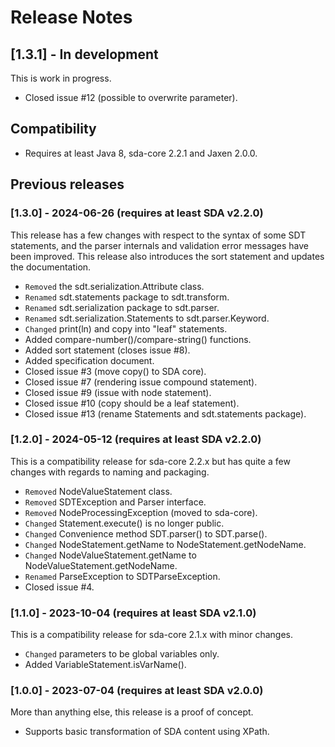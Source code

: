# Release Notes

## [1.3.1] - In development

This is work in progress.

- Closed issue #12 (possible to overwrite parameter).

## Compatibility

- Requires at least Java 8, sda-core 2.2.1 and Jaxen 2.0.0.

## Previous releases

### [1.3.0] - 2024-06-26 (requires at least SDA v2.2.0)

This release has a few changes with respect to the syntax of some SDT statements,
and the parser internals and validation error messages have been improved. This 
release also introduces the sort statement and updates the documentation.

- `Removed` the sdt.serialization.Attribute class.
- `Renamed` sdt.statements package to sdt.transform.
- `Renamed` sdt.serialization package to sdt.parser.
- `Renamed` sdt.serialization.Statements to sdt.parser.Keyword.
- `Changed` print(ln) and copy into "leaf" statements.
- Added compare-number()/compare-string() functions. 
- Added sort statement (closes issue #8).
- Added specification document.
- Closed issue #3 (move copy() to SDA core).
- Closed issue #7 (rendering issue compound statement).
- Closed issue #9 (issue with node statement).
- Closed issue #10 (copy should be a leaf statement).
- Closed issue #13 (rename Statements and sdt.statements package).

### [1.2.0] - 2024-05-12 (requires at least SDA v2.2.0)

This is a compatibility release for sda-core 2.2.x but has quite a few 
changes with regards to naming and packaging.

- `Removed` NodeValueStatement class.
- `Removed` SDTException and Parser interface.
- `Removed` NodeProcessingException (moved to sda-core).
- `Changed` Statement.execute() is no longer public.
- `Changed` Convenience method SDT.parser() to SDT.parse().
- `Changed` NodeStatement.getName to NodeStatement.getNodeName.
- `Changed` NodeValueStatement.getName to NodeValueStatement.getNodeName.
- `Renamed` ParseException to SDTParseException.
- Closed issue #4.

### [1.1.0] - 2023-10-04 (requires at least SDA v2.1.0)

This is a compatibility release for sda-core 2.1.x with minor changes.

- `Changed` parameters to be global variables only.
- Added VariableStatement.isVarName().

### [1.0.0] - 2023-07-04 (requires at least SDA v2.0.0)

More than anything else, this release is a proof of concept.

- Supports basic transformation of SDA content using XPath.